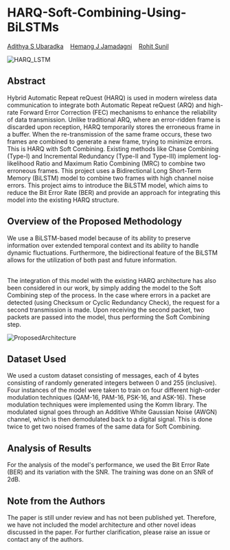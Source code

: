# HARQ-Soft-Combining-Using-BiLSTMs

[Adithya S Ubaradka](https://github.com/AdiPadi2703)&nbsp;&nbsp;&nbsp;&nbsp;[Hemang J Jamadagni](https://github.com/Kazedaa)&nbsp;&nbsp;&nbsp;&nbsp;[Rohit Sunil](https://github.com/rohitsunil1102)<br>

![HARQ_LSTM](https://img.shields.io/badge/HARQ_BiLSTM-Pre_Publication-blue)


## Abstract

Hybrid Automatic Repeat reQuest (HARQ) is used in modern wireless data communication to integrate both Automatic Repeat reQuest (ARQ) and high-rate Forward Error
Correction (FEC) mechanisms to enhance the reliability of data transmission. Unlike traditional ARQ, where an error-ridden frame is discarded upon reception, HARQ temporarily
stores the erroneous frame in a buffer. When the re-transmission of the same frame occurs,
these two frames are combined to generate a new frame, trying to minimize errors. This is
HARQ with Soft Combining. Existing methods like Chase Combining (Type-I) and Incremental Redundancy (Type-II and Type-III) implement log-likelihood Ratio and Maximum
Ratio Combining (MRC) to combine two erroneous frames. This project uses a Bidirectional
Long Short-Term Memory (BiLSTM) model to combine two frames with high channel noise
errors. This project aims to introduce the BiLSTM model, which aims to reduce the Bit Error
Rate (BER) and provide an approach for integrating this model into the existing HARQ
structure.

## Overview of the Proposed Methodology

We use a BiLSTM-based model because of its ability to preserve information over extended temporal context and its ability to handle dynamic fluctuations.  Furthermore, the bidirectional feature of the BiLSTM allows for the utilization of both past and future information.<br><br>

The integration of this model with the existing HARQ architecture has also been considered in our work, by simply adding the model to the Soft Combining step of the process.  In the case where errors in a packet are detected (using Checksum or Cyclic Redundancy Check), the request for a second transmission is made.  Upon receiving the second packet, two packets are passed into the model, thus performing the Soft Combining step.

![ProposedArchitecture](https://github.com/AdiPadi2703/HARQ-Soft-Combining-Using-BiLSTMs/assets/120291477/4f3e122a-9aa5-4b8a-87d0-9f7bdb0f4821)


## Dataset Used

We used a custom dataset consisting of messages, each of 4 bytes consisting of randomly generated integers between 0 and 255 (inclusive).  Four instances of the model were taken to train on four different high-order modulation techniques (QAM-16, PAM-16, PSK-16, and ASK-16).  These modulation techniques were implemented using the Komm library.  The modulated signal goes through an Additive White Gaussian Noise (AWGN) channel, which is then demodulated back to a digital signal. This is done twice to get two noised frames of the same data for Soft Combining.

## Analysis of Results

For the analysis of the model's performance, we used the Bit Error Rate (BER) and its variation with the SNR.  The training was done on an SNR of 2dB.


## Note from the Authors
The paper is still under review and has not been published yet. Therefore, we have not included the model architecture and other novel ideas discussed in the paper. For further clarification, please raise an issue or contact any of the authors.
